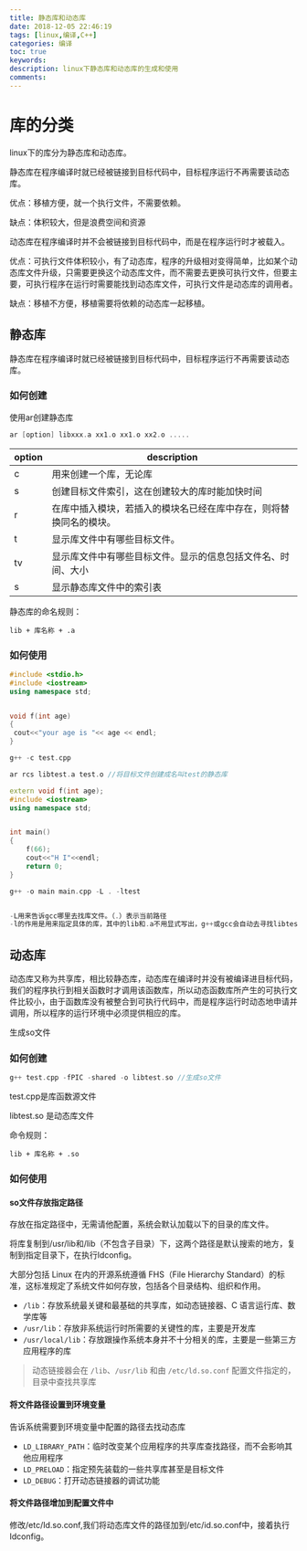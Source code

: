 ```yaml
---
title: 静态库和动态库
date: 2018-12-05 22:46:19
tags: [linux,编译,C++]
categories: 编译
toc: true
keywords:
description: linux下静态库和动态库的生成和使用
comments: 
---
```


# 库的分类


linux下的库分为静态库和动态库。


静态库在程序编译时就已经被链接到目标代码中，目标程序运行不再需要该动态库。


优点：移植方便，就一个执行文件，不需要依赖。


缺点：体积较大，但是浪费空间和资源


动态库在程序编译时并不会被链接到目标代码中，而是在程序运行时才被载入。


优点：可执行文件体积较小，有了动态库，程序的升级相对变得简单，比如某个动态库文件升级，只需要更换这个动态库文件，而不需要去更换可执行文件，但要主要，可执行程序在运行时需要能找到动态库文件，可执行文件是动态库的调用者。


缺点：移植不方便，移植需要将依赖的动态库一起移植。


## 静态库


静态库在程序编译时就已经被链接到目标代码中，目标程序运行不再需要该动态库。


### 如何创建


使用ar创建静态库


```C++
ar [option] libxxx.a xx1.o xx1.o xx2.o .....
```


| option | description                                                  |
| ------ | ------------------------------------------------------------ |
| c      | 用来创建一个库，无论库                                       |
| s      | 创建目标文件索引，这在创建较大的库时能加快时间               |
| r      | 在库中插入模块，若插入的模块名已经在库中存在，则将替换同名的模块。 |
| t      | 显示库文件中有哪些目标文件。                                 |
| tv     | 显示库文件中有哪些目标文件。显示的信息包括文件名、时间、大小 |
| s      | 显示静态库文件中的索引表                                     |

静态库的命名规则：

`lib + 库名称 + .a `

### 如何使用


```C++
#include <stdio.h>
#include <iostream>
using namespace std;


void f(int age)
{
 cout<<"your age is "<< age << endl;
}
```


```C++
g++ -c test.cpp

ar rcs libtest.a test.o //将目标文件创建成名叫test的静态库
```


```C++
extern void f(int age);
#include <iostream>
using namespace std;


int main()
{
    f(66);
    cout<<"H I"<<endl;
    return 0;
}  
```


```C++
g++ -o main main.cpp -L . -ltest


-L用来告诉gcc哪里去找库文件。（.）表示当前路径
-l的作用是用来指定具体的库，其中的lib和.a不用显式写出，g++或gcc会自动去寻找libtest.a,
```


## 动态库


动态库又称为共享库，相比较静态库，动态库在编译时并没有被编译进目标代码，我们的程序执行到相关函数时才调用该函数库，所以动态函数库所产生的可执行文件比较小，由于函数库没有被整合到可执行代码中，而是程序运行时动态地申请并调用，所以程序的运行环境中必须提供相应的库。


生成so文件


### 如何创建  


```C++
g++ test.cpp -fPIC -shared -o libtest.so //生成so文件
```


test.cpp是库函数源文件


libtest.so 是动态库文件

命令规则：

`lib + 库名称 + .so`



### 如何使用


#### so文件存放指定路径


存放在指定路径中，无需请他配置，系统会默认加载以下的目录的库文件。


将库复制到/usr/lib和/lib（不包含子目录）下，这两个路径是默认搜索的地方，复制到指定目录下，在执行ldconfig。


大部分包括 Linux 在内的开源系统遵循 FHS（File Hierarchy Standard）的标准，这标准规定了系统文件如何存放，包括各个目录结构、组织和作用。


- `/lib`：存放系统最关键和最基础的共享库，如动态链接器、C 语言运行库、数学库等
- `/usr/lib`：存放非系统运行时所需要的关键性的库，主要是开发库
- `/usr/local/lib`：存放跟操作系统本身并不十分相关的库，主要是一些第三方应用程序的库


> 动态链接器会在 `/lib`、`/usr/lib` 和由 `/etc/ld.so.conf` 配置文件指定的，目录中查找共享库


#### 将文件路径设置到环境变量


告诉系统需要到环境变量中配置的路径去找动态库


- `LD_LIBRARY_PATH`：临时改变某个应用程序的共享库查找路径，而不会影响其他应用程序
- `LD_PRELOAD`：指定预先装载的一些共享库甚至是目标文件
- `LD_DEBUG`：打开动态链接器的调试功能


#### 将文件路径增加到配置文件中


修改/etc/Id.so.conf,我们将动态库文件的路径加到/etc/id.so.conf中，接着执行Idconfig。